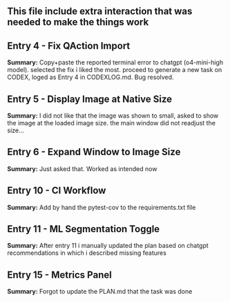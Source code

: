 ## This file include extra interaction that was needed to make the things work

## Entry 4 - Fix QAction Import

**Summary:** Copy+paste the reported terminal error to chatgpt (o4-mini-high model). selected the fix i liked the most. proceed to generate a new task on CODEX, loged as Entry 4 in CODEXLOG.md. Bug resolved.   

## Entry 5 - Display Image at Native Size
**Summary:** I did not like that the image was shown to small, asked to show the image at the loaded image size. the main window did not readjust the size...  

## Entry 6 - Expand Window to Image Size
**Summary:** Just asked that. Worked as intended now 


## Entry 10 - CI Workflow
**Summary:** Add by hand the pytest-cov to the requirements.txt file


## Entry 11 - ML Segmentation Toggle
**Summary:** After entry 11 i manually updated the plan based on chatgpt recommendations in which i described missing features

## Entry 15 - Metrics Panel
**Summary:** Forgot to update the PLAN.md that the task was done